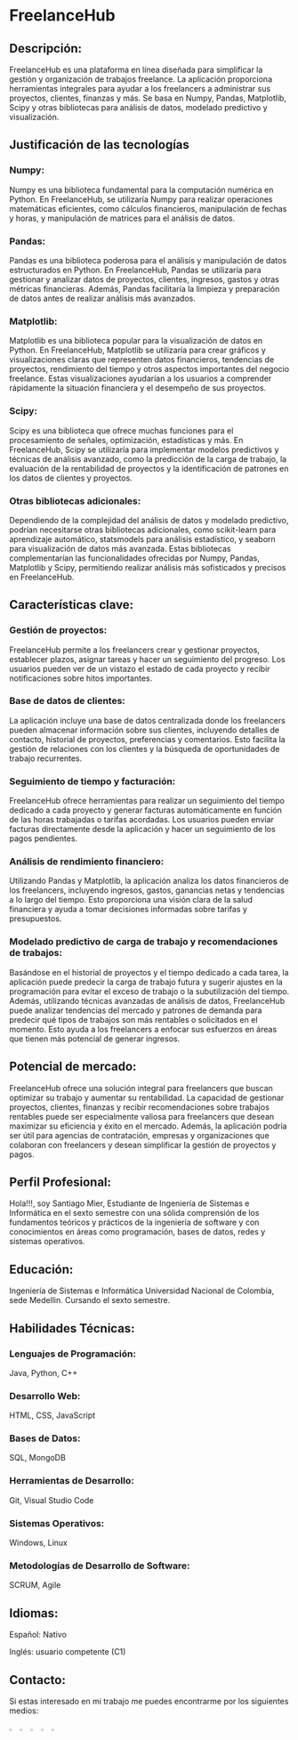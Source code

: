 # FreelanceHub

## Descripción:

FreelanceHub es una plataforma en línea diseñada para simplificar la gestión y organización de trabajos freelance. La aplicación proporciona herramientas integrales para ayudar a los freelancers a administrar sus proyectos, clientes, finanzas y más. Se basa en Numpy, Pandas, Matplotlib, Scipy y otras bibliotecas para análisis de datos, modelado predictivo y visualización.

## Justificación de las tecnologías
### Numpy:
Numpy es una biblioteca fundamental para la computación numérica en Python. En FreelanceHub, se utilizaría Numpy para realizar operaciones matemáticas eficientes, como cálculos financieros, manipulación de fechas y horas, y manipulación de matrices para el análisis de datos.

### Pandas: 
Pandas es una biblioteca poderosa para el análisis y manipulación de datos estructurados en Python. En FreelanceHub, Pandas se utilizaría para gestionar y analizar datos de proyectos, clientes, ingresos, gastos y otras métricas financieras. Además, Pandas facilitaría la limpieza y preparación de datos antes de realizar análisis más avanzados.

### Matplotlib:
Matplotlib es una biblioteca popular para la visualización de datos en Python. En FreelanceHub, Matplotlib se utilizaría para crear gráficos y visualizaciones claras que representen datos financieros, tendencias de proyectos, rendimiento del tiempo y otros aspectos importantes del negocio freelance. Estas visualizaciones ayudarían a los usuarios a comprender rápidamente la situación financiera y el desempeño de sus proyectos.

### Scipy: 
Scipy es una biblioteca que ofrece muchas funciones para el procesamiento de señales, optimización, estadísticas y más. En FreelanceHub, Scipy se utilizaría para implementar modelos predictivos y técnicas de análisis avanzado, como la predicción de la carga de trabajo, la evaluación de la rentabilidad de proyectos y la identificación de patrones en los datos de clientes y proyectos.

### Otras bibliotecas adicionales: 
Dependiendo de la complejidad del análisis de datos y modelado predictivo, podrían necesitarse otras bibliotecas adicionales, como scikit-learn para aprendizaje automático, statsmodels para análisis estadístico, y seaborn para visualización de datos más avanzada. Estas bibliotecas complementarían las funcionalidades ofrecidas por Numpy, Pandas, Matplotlib y Scipy, permitiendo realizar análisis más sofisticados y precisos en FreelanceHub.

## Características clave:

### Gestión de proyectos: 
FreelanceHub permite a los freelancers crear y gestionar proyectos, establecer plazos, asignar tareas y hacer un seguimiento del progreso. Los usuarios pueden ver de un vistazo el estado de cada proyecto y recibir notificaciones sobre hitos importantes.

### Base de datos de clientes: 
La aplicación incluye una base de datos centralizada donde los freelancers pueden almacenar información sobre sus clientes, incluyendo detalles de contacto, historial de proyectos, preferencias y comentarios. Esto facilita la gestión de relaciones con los clientes y la búsqueda de oportunidades de trabajo recurrentes.

### Seguimiento de tiempo y facturación: 
FreelanceHub ofrece herramientas para realizar un seguimiento del tiempo dedicado a cada proyecto y generar facturas automáticamente en función de las horas trabajadas o tarifas acordadas. Los usuarios pueden enviar facturas directamente desde la aplicación y hacer un seguimiento de los pagos pendientes.

### Análisis de rendimiento financiero: 
Utilizando Pandas y Matplotlib, la aplicación analiza los datos financieros de los freelancers, incluyendo ingresos, gastos, ganancias netas y tendencias a lo largo del tiempo. Esto proporciona una visión clara de la salud financiera y ayuda a tomar decisiones informadas sobre tarifas y presupuestos.

### Modelado predictivo de carga de trabajo y recomendaciones de trabajos:
Basándose en el historial de proyectos y el tiempo dedicado a cada tarea, la aplicación puede predecir la carga de trabajo futura y sugerir ajustes en la programación para evitar el exceso de trabajo o la subutilización del tiempo. Además, utilizando técnicas avanzadas de análisis de datos, FreelanceHub puede analizar tendencias del mercado y patrones de demanda para predecir qué tipos de trabajos son más rentables o solicitados en el momento. Esto ayuda a los freelancers a enfocar sus esfuerzos en áreas que tienen más potencial de generar ingresos.

## Potencial de mercado:

FreelanceHub ofrece una solución integral para freelancers que buscan optimizar su trabajo y aumentar su rentabilidad. La capacidad de gestionar proyectos, clientes, finanzas y recibir recomendaciones sobre trabajos rentables puede ser especialmente valiosa para freelancers que desean maximizar su eficiencia y éxito en el mercado. Además, la aplicación podría ser útil para agencias de contratación, empresas y organizaciones que colaboran con freelancers y desean simplificar la gestión de proyectos y pagos.

## Perfil Profesional:
Hola!!!, soy Santiago Mier, Estudiante de Ingeniería de Sistemas e Informática en el sexto semestre con una sólida comprensión de los fundamentos teóricos y prácticos de la ingeniería de software y con conocimientos en áreas como programación, bases de datos, redes y sistemas operativos.

## Educación:

Ingeniería de Sistemas e Informática
Universidad Nacional de Colombia, sede Medellin.
Cursando el sexto semestre.

## Habilidades Técnicas:

### Lenguajes de Programación: 
Java, Python, C++
### Desarrollo Web:
HTML, CSS, JavaScript
### Bases de Datos: 
SQL, MongoDB
### Herramientas de Desarrollo:
Git, Visual Studio Code
### Sistemas Operativos: 
Windows, Linux
### Metodologías de Desarrollo de Software:
SCRUM, Agile


## Idiomas:

Español: Nativo

Inglés: usuario competente (C1)

## Contacto:

Si estas interesado en mi trabajo me puedes encontrarme por los siguientes medios:

[<img src="https://e7.pngegg.com/pngimages/602/665/png-clipart-linkedin-linkedin-thumbnail.png" width="3%">](https://www.linkedin.com/in/santiago-mier-londono-208bb3302/)
[<img src="https://w7.pngwing.com/pngs/355/428/png-transparent-fiverr-logo-logos-logos-and-brands-icon-thumbnail.png" width="3%">](https://www.fiverr.com/santiago_m_dev?up_rollout=true)
[<img src="https://w7.pngwing.com/pngs/257/806/png-transparent-upwork-freelancer-android-android-text-trademark-rectangle-thumbnail.png" width="3%">](https://www.upwork.com/freelancers/~018cc5f41ac4fe1467)
[<img src="https://w7.pngwing.com/pngs/789/872/png-transparent-freelancer-hd-logo.png" width="3%">](https://www.freelancer.com/u/SantiagoML22)
[<img src="https://upload.wikimedia.org/wikipedia/commons/thumb/e/ef/Stack_Overflow_icon.svg/768px-Stack_Overflow_icon.svg.png" width="3%">](https://stackoverflow.com/users/24124334/santiago-mier-londono)
